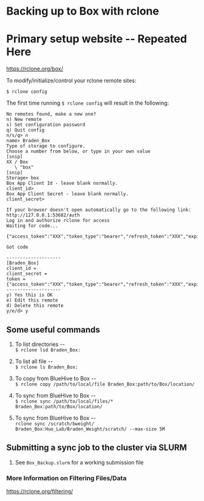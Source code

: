 # Backing up to Box with rclone

# Primary setup website -- Repeated Here
https://rclone.org/box/

To modify/initialize/control your rclone remote sites:
```
$ rclone config
```

The first time running `$ rclone config` will result in the following:
```
No remotes found, make a new one?
n) New remote
s) Set configuration password
q) Quit config
n/s/q> n
name> Braden_Box
Type of storage to configure.
Choose a number from below, or type in your own value
[snip]
XX / Box
   \ "box"
[snip]
Storage> box
Box App Client Id - leave blank normally.
client_id> 
Box App Client Secret - leave blank normally.
client_secret>

If your browser doesn't open automatically go to the following link: http://127.0.0.1:53682/auth
Log in and authorize rclone for access
Waiting for code... 

{"access_token":"XXX","token_type":"bearer","refresh_token":"XXX","expiry":"XXX"}

Got code

--------------------
[Braden_Box]
client_id = 
client_secret = 
token = {"access_token":"XXX","token_type":"bearer","refresh_token":"XXX","expiry":"XXX"}
--------------------
y) Yes this is OK
e) Edit this remote
d) Delete this remote
y/e/d> y
```

## Some useful commands
1. To list directories -- \
```$ rclone lsd Braden_Box:```

2. To list all file -- \
```$ rclone ls Braden_Box:```

3. To copy from BlueHive to Box -- \
 ```$ rclone copy /path/to/local/file Braden_Box:path/to/Box/location/```

4. To sync from BlueHive to Box -- \
```$ rclone sync /path/to/local/files/* Braden_Box:path/to/Box/location/``` 

5. To sync from BlueHive to Box -- \
```rclone sync /scratch/bweight/ Braden_Box:Huo_Lab/Braden_Weight/scratch/ --max-size 5M```

## Submitting a sync job to the cluster via SLURM
1. See ```Box_Backup.slurm``` for a working submission file


### More Information on Filtering Files/Data
https://rclone.org/filtering/
